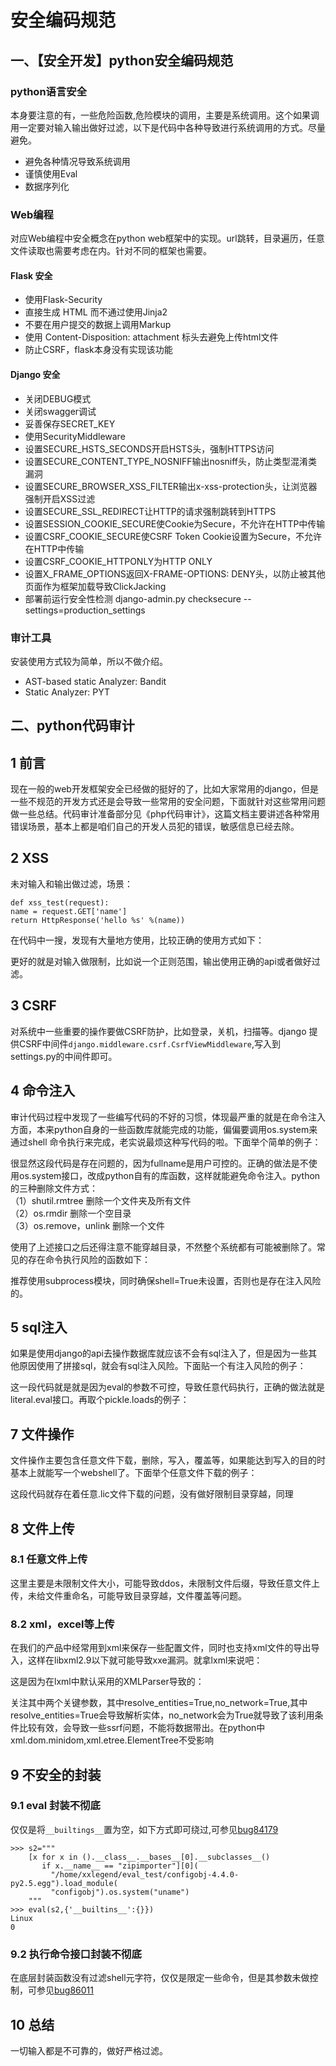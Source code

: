 # 安全编码规范

## 一、【安全开发】python安全编码规范

### python语言安全

本身要注意的有，一些危险函数,危险模块的调用，主要是系统调用。这个如果调用一定要对输入输出做好过滤，以下是代码中各种导致进行系统调用的方式。尽量避免。

* 避免各种情况导致系统调用
* 谨慎使用Eval
* 数据序列化

### Web编程

对应Web编程中安全概念在python web框架中的实现。url跳转，目录遍历，任意文件读取也需要考虑在内。针对不同的框架也需要。

#### Flask 安全

* 使用Flask-Security
* 直接生成 HTML 而不通过使用Jinja2
* 不要在用户提交的数据上调用Markup
* 使用 Content-Disposition: attachment 标头去避免上传html文件
* 防止CSRF，flask本身没有实现该功能

#### Django 安全

* 关闭DEBUG模式
* 关闭swagger调试
* 妥善保存SECRET\_KEY
* 使用SecurityMiddleware
* 设置SECURE\_HSTS\_SECONDS开启HSTS头，强制HTTPS访问
* 设置SECURE\_CONTENT\_TYPE\_NOSNIFF输出nosniff头，防止类型混淆类漏洞
* 设置SECURE\_BROWSER\_XSS\_FILTER输出x-xss-protection头，让浏览器强制开启XSS过滤
* 设置SECURE\_SSL\_REDIRECT让HTTP的请求强制跳转到HTTPS
* 设置SESSION\_COOKIE\_SECURE使Cookie为Secure，不允许在HTTP中传输
* 设置CSRF\_COOKIE\_SECURE使CSRF Token Cookie设置为Secure，不允许在HTTP中传输
* 设置CSRF\_COOKIE\_HTTPONLY为HTTP ONLY
* 设置X\_FRAME\_OPTIONS返回X-FRAME-OPTIONS: DENY头，以防止被其他页面作为框架加载导致ClickJacking
* 部署前运行安全性检测 django-admin.py checksecure --settings=production\_settings

### 审计工具

安装使用方式较为简单，所以不做介绍。

* AST-based static Analyzer: Bandit
* Static Analyzer: PYT

## 二、python代码审计 <a id="1-&#x524D;&#x8A00;"></a>

## 1 前言 <a id="1-&#x524D;&#x8A00;"></a>

现在一般的web开发框架安全已经做的挺好的了，比如大家常用的django，但是一些不规范的开发方式还是会导致一些常用的安全问题，下面就针对这些常用问题做一些总结。代码审计准备部分见《php代码审计》，这篇文档主要讲述各种常用错误场景，基本上都是咱们自己的开发人员犯的错误，敏感信息已经去除。

## 2 XSS <a id="2-XSS"></a>

未对输入和输出做过滤，场景：

```text
def xss_test(request):    
name = request.GET['name']    
return HttpResponse('hello %s' %(name))
```

在代码中一搜，发现有大量地方使用，比较正确的使用方式如下：  


更好的就是对输入做限制，比如说一个正则范围，输出使用正确的api或者做好过滤。

## 3 CSRF <a id="3-CSRF"></a>

对系统中一些重要的操作要做CSRF防护，比如登录，关机，扫描等。django 提供CSRF中间件`django.middleware.csrf.CsrfViewMiddleware`,写入到settings.py的中间件即可。  


## 4 命令注入 <a id="4-&#x547D;&#x4EE4;&#x6CE8;&#x5165;"></a>

审计代码过程中发现了一些编写代码的不好的习惯，体现最严重的就是在命令注入方面，本来python自身的一些函数库就能完成的功能，偏偏要调用os.system来通过shell 命令执行来完成，老实说最烦这种写代码的啦。下面举个简单的例子：  


很显然这段代码是存在问题的，因为fullname是用户可控的。正确的做法是不使用os.system接口，改成python自有的库函数，这样就能避免命令注入。python的三种删除文件方式：  
（1）shutil.rmtree 删除一个文件夹及所有文件  
（2）os.rmdir 删除一个空目录  
（3）os.remove，unlink 删除一个文件

使用了上述接口之后还得注意不能穿越目录，不然整个系统都有可能被删除了。常见的存在命令执行风险的函数如下：  


推荐使用subprocess模块，同时确保shell=True未设置，否则也是存在注入风险的。

## 5 sql注入 <a id="5-sql&#x6CE8;&#x5165;"></a>

如果是使用django的api去操作数据库就应该不会有sql注入了，但是因为一些其他原因使用了拼接sql，就会有sql注入风险。下面贴一个有注入风险的例子：  


这一段代码就是就是因为eval的参数不可控，导致任意代码执行，正确的做法就是literal.eval接口。再取个pickle.loads的例子：  


## 7 文件操作 <a id="7-&#x6587;&#x4EF6;&#x64CD;&#x4F5C;"></a>

文件操作主要包含任意文件下载，删除，写入，覆盖等，如果能达到写入的目的时基本上就能写一个webshell了。下面举个任意文件下载的例子：  


这段代码就存在着任意.lic文件下载的问题，没有做好限制目录穿越，同理

## 8 文件上传 <a id="8-&#x6587;&#x4EF6;&#x4E0A;&#x4F20;"></a>

### 8.1 任意文件上传 <a id="8-1-&#x4EFB;&#x610F;&#x6587;&#x4EF6;&#x4E0A;&#x4F20;"></a>

这里主要是未限制文件大小，可能导致ddos，未限制文件后缀，导致任意文件上传，未给文件重命名，可能导致目录穿越，文件覆盖等问题。

### 8.2 xml，excel等上传 <a id="8-2-xml&#xFF0C;excel&#x7B49;&#x4E0A;&#x4F20;"></a>

在我们的产品中经常用到xml来保存一些配置文件，同时也支持xml文件的导出导入，这样在libxml2.9以下就可能导致xxe漏洞。就拿lxml来说吧：  


这是因为在lxml中默认采用的XMLParser导致的：  


关注其中两个关键参数，其中resolve\_entities=True,no\_network=True,其中resolve\_entities=True会导致解析实体，no\_network会为True就导致了该利用条件比较有效，会导致一些ssrf问题，不能将数据带出。在python中xml.dom.minidom,xml.etree.ElementTree不受影响

## 9 不安全的封装 <a id="9-&#x4E0D;&#x5B89;&#x5168;&#x7684;&#x5C01;&#x88C5;"></a>

### 9.1 eval 封装不彻底 <a id="9-1-eval-&#x5C01;&#x88C5;&#x4E0D;&#x5F7B;&#x5E95;"></a>

仅仅是将`__builtings__`置为空，如下方式即可绕过,可参见[bug84179](http://xxlegend.com/2015/07/30/Python%E5%AE%89%E5%85%A8%E7%BC%96%E7%A0%81%E5%92%8C%E4%BB%A3%E7%A0%81%E5%AE%A1%E8%AE%A1/)

```text
>>> s2="""
    [x for x in ().__class__.__bases__[0].__subclasses__()
       if x.__name__ == "zipimporter"][0](
         "/home/xxlegend/eval_test/configobj-4.4.0-py2.5.egg").load_module(
         "configobj").os.system("uname")
    """
>>> eval(s2,{'__builtins__':{}})
Linux
0
```

### 9.2 执行命令接口封装不彻底 <a id="9-2-&#x6267;&#x884C;&#x547D;&#x4EE4;&#x63A5;&#x53E3;&#x5C01;&#x88C5;&#x4E0D;&#x5F7B;&#x5E95;"></a>

在底层封装函数没有过滤shell元字符，仅仅是限定一些命令，但是其参数未做控制，可参见[bug86011](http://xxlegend.com/2015/07/30/Python%E5%AE%89%E5%85%A8%E7%BC%96%E7%A0%81%E5%92%8C%E4%BB%A3%E7%A0%81%E5%AE%A1%E8%AE%A1/)

## 10 总结 <a id="10-&#x603B;&#x7ED3;"></a>

一切输入都是不可靠的，做好严格过滤。

